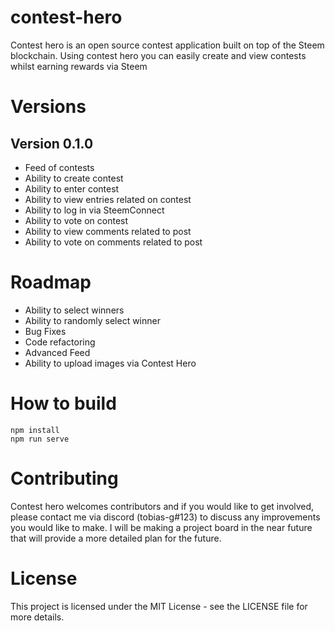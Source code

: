 # contest-hero

Contest hero is an open source contest application built on top of the Steem blockchain. Using contest hero you can easily create and view contests whilst earning rewards via Steem

# Versions

## Version 0.1.0

- Feed of contests
- Ability to create contest
- Ability to enter contest
- Ability to view entries related on contest
- Ability to log in via SteemConnect
- Ability to vote on contest
- Ability to view comments related to post
- Ability to vote on comments related to post

# Roadmap

- Ability to select winners
- Ability to randomly select winner
- Bug Fixes
- Code refactoring
- Advanced Feed
- Ability to upload images via Contest Hero


# How to build

```
npm install 
npm run serve
```

# Contributing

Contest hero welcomes contributors and if you would like to get involved, please contact me via discord (tobias-g#123) to discuss any improvements you would like to make. I will be making a project board in the near future that will provide a more detailed plan for the future. 

# License

This project is licensed under the MIT License - see the LICENSE file for more details.